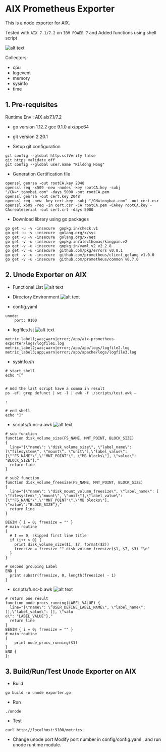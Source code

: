 # AIX Prometheus Exporter

This is a node exporter for AIX.

Tested with `AIX 7.1/7.2` on `IBM POWER 7` and Added functions using shell script

![alt text](images/unode.png)

Collectors:

* cpu
* logevent
* memory
* sysinfo
* time

## 1. Pre-requisites
Runtime Env : AIX aix7.1/7.2 
* go version 1.12.2 gcc 9.1.0 aix/ppc64
* git version 2.20.1

* Setup git configuration
```
git config --global http.sslVerify false
git https validate off
git config --global user.name "Kildong Hong"
```

* Generation Certification file
```
openssl genrsa -out rootCA.key 2048 
openssl req -x509 -new -nodes -key rootCA.key -subj "/CN=*.tonybai.com" -days 5000 -out rootCA.pem 
openssl genrsa -out cert.key 2048 
openssl req -new -key cert.key -subj "/CN=tonybai.com" -out cert.csr 
openssl x509 -req -in cert.csr -CA rootCA.pem -CAkey rootCA.key -CAcreateserial -out cert.crt -days 5000
```


* Download library using go packages
```
go get -u -v -insecure  gopkg.in/check.v1
go get -u -v -insecure  golang.org/x/sys
go get -u -v -insecure  golang.org/x/net
go get -v -u -insecure  gopkg.in/alecthomas/kingpin.v2
go get -v -u -insecure  gopkg.in/yaml.v2 v2.2.8
go get -v -u -insecure  github.com/pkg/errors v0.8.1
go get -v -u -insecure  github.com/prometheus/client_golang v1.0.0
go get -v -u -insecure  github.com/prometheus/common v0.7.0
```
## 2. Unode Exporter on AIX 
* Functional List
![alt text](images/unode-func-list.png)

* Directory Environment
![alt text](images/unode-dir.png)

* config.yaml
```
unode:
    port: 9100
```

* logfiles.lst
![alt text](images/unode-logevent.png)

```
metric_label1;was;warn|error;/app/aix-prometheus-exporter/logs/logfile1.log
metric_label2;was;warn|error;/app/app/logs/logfile2.log
metric_label3;app;warn|error;/app/apache/logs/logfile3.log
```

* sysinfo.sh

```
# start shell
echo "[”


# Add the last script have a comma in result
ps -ef| grep defunct | wc -l | awk -f ./scripts/test.awk –

:

# end shell
echo "]"
```

* scripts/func-a.awk
![alt text](images/unode-func-a.png)
```
# sub function
function disk_volume_size(FS_NAME, MNT_POINT, BLOCK_SIZE)
{
  line="{\"name\": \"disk_volume_size\", \"label_name\": [\"filesystem\", \"mount\", \"unit\"],\"label_value\": [\""FS_NAME"\",\""MNT_POINT"\", \"MB blocks\"], \"value\": "BLOCK_SIZE"},"
  return line
}

# sub2 function
function disk_volume_freesize(FS_NAME, MNT_POINT, BLOCK_SIZE)
{
  line="{\"name\": \"disk_mount_volumn_freesize\", \"label_name\": [ \"filesystem\",\"mount\", \"unit\"],\"label_value\":[\""FS_NAME"\",\""MNT_POINT"\",\"MB blocks\"], \"value\":"BLOCK_SIZE"},"
  return line
}

BEGIN { i = 0; freesize = "" }
# main routine
{
  # I == 0, skipped first line title
  if (i++ > 0) {
    print disk_volume_size($1, $7, format($2))
    freesize = freesize "" disk_volume_freesize($1, $7, $3) "\n"
  }
}

# second grouping Label
END {
  print substr(freesize, 0, length(freesize) - 1)
}

```

* scripts/func-b.awk
![alt text](images/unode-func-b.png)
```
# return one result
function node_procs_running(LABEL_VALUE) {
  line="{\"name\": \”USER_DEFINE_LABEL_NAME\", \"label_name\": [],\"label_value\": [], \"valu
e\": "LABEL_VALUE"},"
  return line
}
BEGIN { i = 0; freesize = "" }
# main routine
{
    print node_procs_running($1)
}
END {
}:

```

## 3. Build/Run/Test Unode Exporter on AIX 
* Build
```
go build -o unode exporter.go
```

* Run
```
./unode
```

* Test
```
curl http://localhost:9100/metrics
```

* Change unode port
Modify port number in config/config.yaml , and run unode runtime module.
